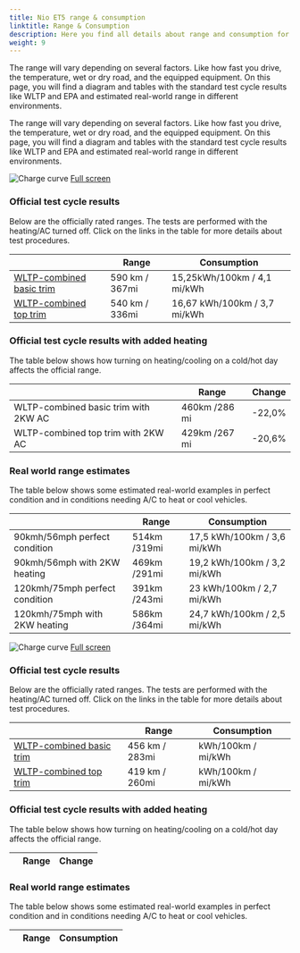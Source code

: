 ```yaml
---
title: Nio ET5 range & consumption
linktitle: Range & Consumption
description: Here you find all details about range and consumption for Nio ET5.
weight: 9
---
```

<!-- markdownlint-disable MD033 -->

The range will vary depending on several factors. Like how fast you drive, the temperature, wet or dry road, and the equipped equipment. On this page, you will find a diagram and tables with the standard test cycle results like WLTP and EPA and estimated real-world range in different environments. 

The range will vary depending on several factors. Like how fast you drive, the temperature, wet or dry road, and the equipped equipment. On this page, you will find a diagram and tables with the standard test cycle results like WLTP and EPA and estimated real-world range in different environments. 

![Charge curve](../range_1.svg  "Range information")
[Full screen](../range_1.svg)

### Official test cycle results

Below are the officially rated ranges. The tests are performed with the heating/AC turned off. Click on the links in the table for more details about test procedures. 

| | Range  | Consumption  |
|----|-----|------|
| [WLTP-combined basic trim](../../../../../guides/understandingrange/wltp/) | 590 km / 367mi |15,25kWh/100km / 4,1 mi/kWh | 
| [WLTP-combined top trim](../../../../../guides/understandingrange/wltp/) | 540 km / 336mi | 16,67 kWh/100km / 3,7 mi/kWh | 

### Official test cycle results with added heating

The table below shows how turning on heating/cooling on a cold/hot day affects the official range. 

| | Range  | Change  |
|----|-----|------|
| WLTP-combined basic trim with 2KW AC | 460km /286 mi | -22,0%|
| WLTP-combined top trim with 2KW AC | 429km /267 mi | -20,6%|

### Real world range estimates

The table below shows some estimated real-world examples in perfect condition and in conditions needing A/C to heat or cool vehicles. 

| | Range  | Consumption  |
|----|-----|------|
| 90kmh/56mph perfect condition | 514km /319mi| 17,5 kWh/100km / 3,6 mi/kWh |
| 90kmh/56mph with 2KW heating | 469km /291mi| 19,2 kWh/100km / 3,2 mi/kWh |
| 120kmh/75mph perfect condition | 391km /243mi| 23 kWh/100km / 2,7 mi/kWh |
| 120kmh/75mph with 2KW heating | 586km /364mi| 24,7 kWh/100km / 2,5 mi/kWh |

![Charge curve](../range_2.svg  "Range information")
[Full screen](../range_2.svg)

### Official test cycle results

Below are the officially rated ranges. The tests are performed with the heating/AC turned off. Click on the links in the table for more details about test procedures. 

| | Range  | Consumption  |
|----|-----|------|
| [WLTP-combined basic trim](../../../../../guides/understandingrange/wltp/) | 456 km / 283mi |kWh/100km /  mi/kWh | 
| [WLTP-combined top trim](../../../../../guides/understandingrange/wltp/) | 419 km / 260mi |  kWh/100km /  mi/kWh | 

### Official test cycle results with added heating

The table below shows how turning on heating/cooling on a cold/hot day affects the official range. 

| | Range  | Change  |
|----|-----|------|

### Real world range estimates

The table below shows some estimated real-world examples in perfect condition and in conditions needing A/C to heat or cool vehicles. 

| | Range  | Consumption  |
|----|-----|------|
